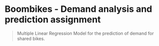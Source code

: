 # Boombikes - Demand analysis and prediction assignment
> Multiple Linear Regression Model for the prediction of demand for shared bikes.